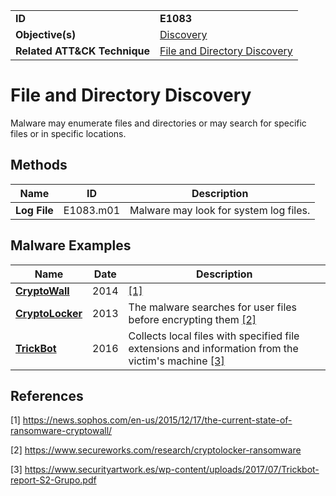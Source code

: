 |||
|---|---|
|**ID**|**E1083**|
|**Objective(s)**|[Discovery](../discovery)|
|**Related ATT&CK Technique**|[File and Directory Discovery](https://attack.mitre.org/techniques/T1083/) |


File and Directory Discovery
============================
Malware may enumerate files and directories or may search for specific files or in specific locations.

Methods
-------
|Name|ID|Description|
|---|---|---|
|**Log File**|E1083.m01|Malware may look for system log files.|

Malware Examples
----------------
|Name|Date|Description|
|---|---|---|
|[**CryptoWall**](../discovery/file-discover.md)|2014| [[1]](#1)|
|[**CryptoLocker**](../discovery/file-discover.md)|2013|The malware searches for user files before encrypting them [[2]](#2)|
|[**TrickBot**](../discovery/file-discover.md)|2016|Collects local files with specified file extensions and information from the victim's machine [[3]](#3)|

References
----------
<a name="1">[1]</a> https://news.sophos.com/en-us/2015/12/17/the-current-state-of-ransomware-cryptowall/

<a name="2">[2]</a> https://www.secureworks.com/research/cryptolocker-ransomware

<a name="3">[3]</a> https://www.securityartwork.es/wp-content/uploads/2017/07/Trickbot-report-S2-Grupo.pdf
